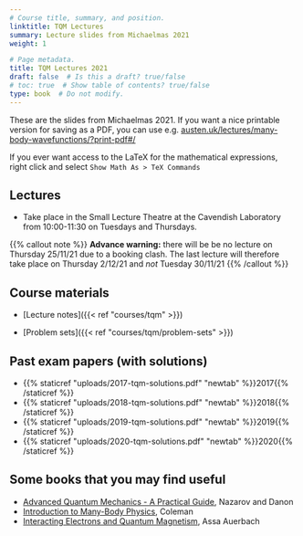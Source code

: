 ```yaml
---
# Course title, summary, and position.
linktitle: TQM Lectures
summary: Lecture slides from Michaelmas 2021
weight: 1

# Page metadata.
title: TQM Lectures 2021
draft: false  # Is this a draft? true/false
# toc: true  # Show table of contents? true/false
type: book  # Do not modify.
---
```


These are the slides from Michaelmas 2021. If you want a nice printable version for saving as a PDF, you can use e.g. [austen.uk/lectures/many-body-wavefunctions/?print-pdf#/](https://austen.uk/lectures/many-body-wavefunctions/?print-pdf#/)

If you ever want access to the LaTeX for the mathematical expressions, right click and select `Show Math As > TeX Commands`

## Lectures

- Take place in the Small Lecture Theatre at the Cavendish Laboratory from 10:00-11:30 on Tuesdays and Thursdays.

{{% callout note %}}
__Advance warning:__ there will be be no lecture on Thursday 25/11/21 due to a booking clash. The last lecture will therefore take place on Thursday 2/12/21 and _not_ Tuesday 30/11/21
{{% /callout %}}

## Course materials

- [Lecture notes]({{< ref "courses/tqm" >}})

- [Problem sets]({{< ref "courses/tqm/problem-sets" >}})

## Past exam papers (with solutions)

- {{% staticref "uploads/2017-tqm-solutions.pdf" "newtab" %}}2017{{% /staticref %}}
- {{% staticref "uploads/2018-tqm-solutions.pdf" "newtab" %}}2018{{% /staticref %}}
- {{% staticref "uploads/2019-tqm-solutions.pdf" "newtab" %}}2019{{% /staticref %}}
- {{% staticref "uploads/2020-tqm-solutions.pdf" "newtab" %}}2020{{% /staticref %}}

## Some books that you may find useful

- [Advanced Quantum Mechanics - A Practical Guide](https://www.cambridge.org/core/books/advanced-quantum-mechanics/863118E8C23B5CFE4945A9C32F4B5405), Nazarov and Danon
- [Introduction to Many-Body Physics](https://www.cambridge.org/core/books/introduction-to-manybody-physics/B7598FC1FCEE0285F5EC767E835854C8), Coleman
- [Interacting Electrons and Quantum Magnetism](https://www.springer.com/gp/book/9780387942865), Assa Auerbach